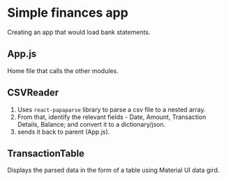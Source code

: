 # Simple finances app

Creating an app that would load bank statements. 

## App.js

Home file that calls the other modules.

## CSVReader

1. Uses `react-papaparse` library to parse a csv file to a nested array.  
2. From that, identify the relevant fields - Date, Amount, Transaction Details, Balance; and convert it to a dictionary/json.
3. sends it back to parent (App.js).

## TransactionTable

Displays the parsed data in the form of a table using Material UI data gird.